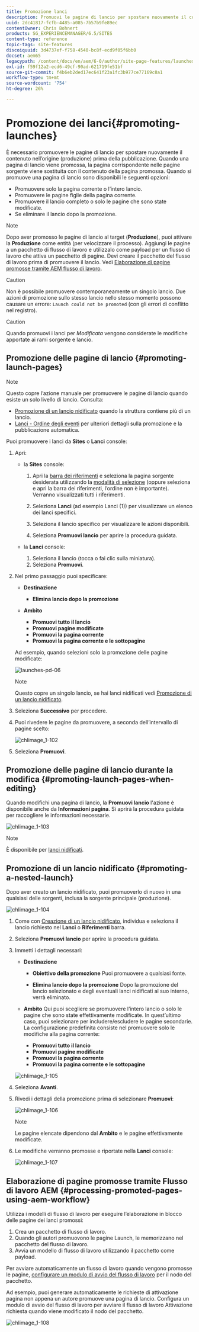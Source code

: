 ```yaml
---
title: Promozione lanci
description: Promuovi le pagine di lancio per spostare nuovamente il contenuto nell’origine (produzione) prima della pubblicazione.
uuid: 2dc41817-fcfb-4485-a085-7b57b9fe89ec
contentOwner: Chris Bohnert
products: SG_EXPERIENCEMANAGER/6.5/SITES
content-type: reference
topic-tags: site-features
discoiquuid: 3d4737ef-f758-4540-bc8f-ecd9f05f6bb0
docset: aem65
legacypath: /content/docs/en/aem/6-0/author/site-page-features/launches
exl-id: f59f12a2-ecd6-49cf-90ad-621719fe51bf
source-git-commit: f4b6eb2ded17ec641f23a1fc3b977ce77169c8a1
workflow-type: tm+mt
source-wordcount: '754'
ht-degree: 26%

---
```


# Promozione dei lanci{#promoting-launches}

È necessario promuovere le pagine di lancio per spostare nuovamente il contenuto nell’origine (produzione) prima della pubblicazione. Quando una pagina di lancio viene promossa, la pagina corrispondente nelle pagine sorgente viene sostituita con il contenuto della pagina promossa. Quando si promuove una pagina di lancio sono disponibili le seguenti opzioni:

* Promuovere solo la pagina corrente o l’intero lancio.
* Promuovere le pagine figlie della pagina corrente.
* Promuovere il lancio completo o solo le pagine che sono state modificate.
* Se eliminare il lancio dopo la promozione.

>[!NOTE]
>
>Dopo aver promosso le pagine di lancio al target (**Produzione**), puoi attivare la **Produzione** come entità (per velocizzare il processo). Aggiungi le pagine a un pacchetto di flusso di lavoro e utilizzalo come payload per un flusso di lavoro che attiva un pacchetto di pagine. Devi creare il pacchetto del flusso di lavoro prima di promuovere il lancio. Vedi [Elaborazione di pagine promosse tramite AEM flusso di lavoro](#processing-promoted-pages-using-aem-workflow).

>[!CAUTION]
>
>Non è possibile promuovere contemporaneamente un singolo lancio. Due azioni di promozione sullo stesso lancio nello stesso momento possono causare un errore: `Launch could not be promoted` (con gli errori di conflitto nel registro).

>[!CAUTION]
>
>Quando promuovi i lanci per *Modificata* vengono considerate le modifiche apportate ai rami sorgente e lancio.

## Promozione delle pagine di lancio {#promoting-launch-pages}

>[!NOTE]
>
>Questo copre l’azione manuale per promuovere le pagine di lancio quando esiste un solo livello di lancio. Consulta:
>
>* [Promozione di un lancio nidificato](#promoting-a-nested-launch) quando la struttura contiene più di un lancio.
>* [Lanci - Ordine degli eventi](/help/sites-authoring/launches.md#launches-the-order-of-events) per ulteriori dettagli sulla promozione e la pubblicazione automatica.
>


Puoi promuovere i lanci da **Sites** o **Lanci** console:

1. Apri:

   * la **Sites** console:

      1. Apri la [barra dei riferimenti](/help/sites-authoring/author-environment-tools.md#showingpagereferences) e seleziona la pagina sorgente desiderata utilizzando la [modalità di selezione](/help/sites-authoring/basic-handling.md) (oppure seleziona e apri la barra dei riferimenti, l’ordine non è importante). Verranno visualizzati tutti i riferimenti.

      1. Seleziona **Lanci** (ad esempio Lanci (1)) per visualizzare un elenco dei lanci specifici.
      1. Seleziona il lancio specifico per visualizzare le azioni disponibili.
      1. Seleziona **Promuovi lancio** per aprire la procedura guidata.
   * la **Lanci** console:

      1. Seleziona il lancio (tocca o fai clic sulla miniatura).
      1. Seleziona **Promuovi**.


1. Nel primo passaggio puoi specificare:

   * **Destinazione**

      * **Elimina lancio dopo la promozione**
   * **Ambito**

      * **Promuovi tutto il lancio**
      * **Promuovi pagine modificate**
      * **Promuovi la pagina corrente**
      * **Promuovi la pagina corrente e le sottopagine**

   Ad esempio, quando selezioni solo la promozione delle pagine modificate:

   ![launches-pd-06](assets/launches-pd-06.png)

   >[!NOTE]
   >
   >Questo copre un singolo lancio, se hai lanci nidificati vedi [Promozione di un lancio nidificato](#promoting-a-nested-launch).

1. Seleziona **Successivo** per procedere.
1. Puoi rivedere le pagine da promuovere, a seconda dell’intervallo di pagine scelto:

   ![chlimage_1-102](assets/chlimage_1-102.png)

1. Seleziona **Promuovi**.

## Promozione delle pagine di lancio durante la modifica {#promoting-launch-pages-when-editing}

Quando modifichi una pagina di lancio, la **Promuovi lancio** l&#39;azione è disponibile anche da **Informazioni pagina**. Si aprirà la procedura guidata per raccogliere le informazioni necessarie.

![chlimage_1-103](assets/chlimage_1-103.png)

>[!NOTE]
>
>È disponibile per [lanci nidificati](#promoting-a-nested-launch).

## Promozione di un lancio nidificato {#promoting-a-nested-launch}

Dopo aver creato un lancio nidificato, puoi promuoverlo di nuovo in una qualsiasi delle sorgenti, inclusa la sorgente principale (produzione).

![chlimage_1-104](assets/chlimage_1-104.png)

1. Come con [Creazione di un lancio nidificato](#creatinganestedlaunchlaunchwithinalaunch), individua e seleziona il lancio richiesto nel **Lanci** o **Riferimenti** barra.
1. Seleziona **Promuovi lancio** per aprire la procedura guidata.

1. Immetti i dettagli necessari:

   * **Destinazione**

      * **Obiettivo della promozione**
Puoi promuovere a qualsiasi fonte.

      * **Elimina lancio dopo la promozione**
Dopo la promozione del lancio selezionato e degli eventuali lanci nidificati al suo interno, verrà eliminato.
   * **Ambito**
Qui puoi scegliere se promuovere l’intero lancio o solo le pagine che sono state effettivamente modificate. In quest’ultimo caso, puoi selezionare per includere/escludere le pagine secondarie. La configurazione predefinita consiste nel promuovere solo le modifiche alla pagina corrente:

      * **Promuovi tutto il lancio**
      * **Promuovi pagine modificate**
      * **Promuovi la pagina corrente**
      * **Promuovi la pagina corrente e le sottopagine**

   ![chlimage_1-105](assets/chlimage_1-105.png)

1. Seleziona **Avanti**.
1. Rivedi i dettagli della promozione prima di selezionare **Promuovi**:

   ![chlimage_1-106](assets/chlimage_1-106.png)

   >[!NOTE]
   >
   >Le pagine elencate dipendono dal **Ambito** e le pagine effettivamente modificate.

1. Le modifiche verranno promosse e riportate nella **Lanci** console:

   ![chlimage_1-107](assets/chlimage_1-107.png)

## Elaborazione di pagine promosse tramite Flusso di lavoro AEM {#processing-promoted-pages-using-aem-workflow}

Utilizza i modelli di flusso di lavoro per eseguire l’elaborazione in blocco delle pagine dei lanci promossi:

1. Crea un pacchetto di flusso di lavoro.
1. Quando gli autori promuovono le pagine Launch, le memorizzano nel pacchetto del flusso di lavoro.
1. Avvia un modello di flusso di lavoro utilizzando il pacchetto come payload.

Per avviare automaticamente un flusso di lavoro quando vengono promosse le pagine, [configurare un modulo di avvio del flusso di lavoro](/help/sites-administering/workflows-starting.md#workflows-launchers) per il nodo del pacchetto.

Ad esempio, puoi generare automaticamente le richieste di attivazione pagina non appena un autore promuove una pagina di lancio. Configura un modulo di avvio del flusso di lavoro per avviare il flusso di lavoro Attivazione richiesta quando viene modificato il nodo del pacchetto.

![chlimage_1-108](assets/chlimage_1-108.png)

